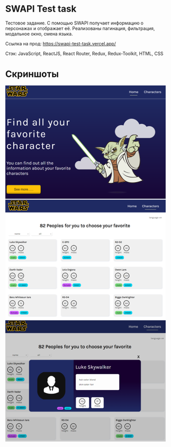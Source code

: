 # SWAPI Test task

Тестовое задание.
С помощью SWAPI получает информацию о персонажах и отображает её. Реализованы пагинация, фильтрация, модальное окно, смена языка.

Ссылка на прод: https://swapi-test-task.vercel.app/

Стэк: JavaScript, ReactJS, React Router, Redux, Redux-Toolkit, HTML, CSS

# Скриншоты
![Главная](./src/assets/screenshot_home.PNG)
![Список персонажей](./src/assets/screenshot_charlist.PNG)
![Модальное окно](./src/assets/screenshot_modal.PNG)
